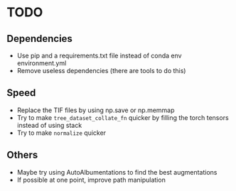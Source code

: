 # TODO

## Dependencies

- Use pip and a requirements.txt file instead of conda env environment.yml
- Remove useless dependencies (there are tools to do this)

## Speed

- Replace the TIF files by using np.save or np.memmap
- Try to make `tree_dataset_collate_fn` quicker by filling the torch tensors instead of using stack
- Try to make `normalize` quicker

## Others

- Maybe try using AutoAlbumentations to find the best augmentations
- If possible at one point, improve path manipulation

